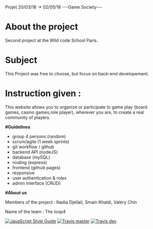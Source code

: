 Projet 20/03/18 -> 02/05/18   ---Game Society---

# About the project
Second project at the Wild code School Paris.

# Subject
This Project was free to choose, but focus on back-end developement.

# Instruction given :
This website allows you to organize or participate to game play (board games, casino games,role player), wherever you are, to create a real community of players.

**#Guidelines**

- group 4 persons (random)
- scrum/agile (1 week sprints)
- git workflow / github
- backend API (nodeJS)
- database (mySQL)
- routing (express)
- frontend (github pages)
- responsive
- user authentication & roles
- admin interface (CRUD)

**#About us**

Members of the project : Nadia Djellali, Smain Khaldi, Valéry Chin

Name of the team  : The loop4


[![JavaScript Style Guide](https://img.shields.io/badge/code_style-standard-brightgreen.svg)](https://standardjs.com)
[![Travis master](https://img.shields.io/travis/WildCodeSchool/paris-0218-loop-4.svg)](https://travis-ci.org/WildCodeSchool/paris-0218-loop-4)
[![Travis dev](https://img.shields.io/travis/WildCodeSchool/paris-0218-loop-4/dev.svg)](https://travis-ci.org/WildCodeSchool/paris-0218-loop-4/branches)

